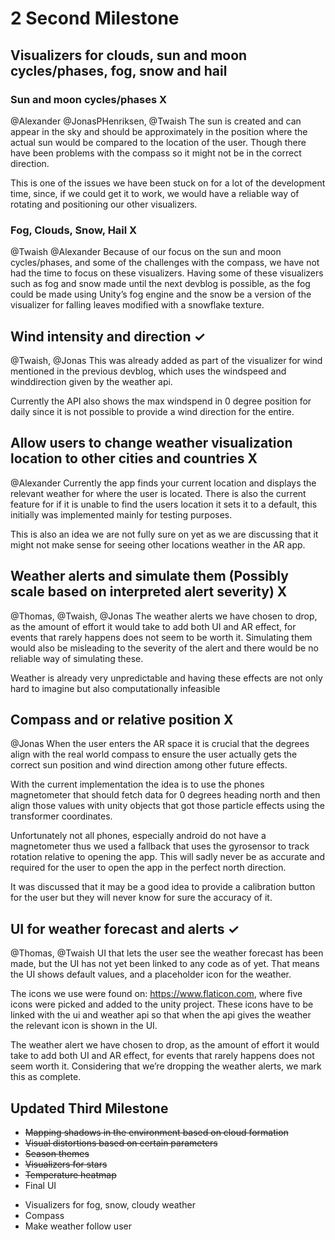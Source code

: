 # 2 Second Milestone
## Visualizers for clouds, sun and moon cycles/phases, fog, snow and hail
### Sun and moon cycles/phases X
@Alexander @JonasPHenriksen, @Twaish 
The sun is created and can appear in the sky and should be approximately in the position where the actual sun would be compared to the location of the user. Though there have been problems with the compass so it might not be in the correct direction.

This is one of the issues we have been stuck on for a lot of the development time, since, if we could get it to work, we would have a reliable way of rotating and positioning our other visualizers.

### Fog, Clouds, Snow, Hail X
@Twaish @Alexander
Because of our focus on the sun and moon cycles/phases, and some of the challenges with the compass, we have not had the time to focus on these visualizers. Having some of these visualizers such as fog and snow made until the next devblog is possible, as the fog could be made using Unity’s fog engine and the snow be a version of the visualizer for falling leaves modified with a snowflake texture. 

## Wind intensity and direction ✓
@Twaish, @Jonas
This was already added as part of the visualizer for wind mentioned in the previous devblog, which uses the windspeed and winddirection given by the weather api. 

Currently the API also shows the max windspend in 0 degree position for daily since it is not possible to provide a wind direction for the entire.

## Allow users to change weather visualization location to other cities and countries X
@Alexander
Currently the app finds your current location and displays the relevant weather for where the user is located. There is also the current feature for if it is unable to find the users location it sets it to a default, this initially was implemented mainly for testing purposes. 

This is also an idea we are not fully sure on yet as we are discussing that it might not make sense for seeing other locations weather in the AR app.

## Weather alerts and simulate them (Possibly scale based on interpreted alert severity) X
@Thomas, @Twaish, @Jonas
The weather alerts we have chosen to drop, as the amount of effort it would take to add both UI and AR effect, for events that rarely happens does not seem to be worth it. Simulating them would also be misleading to the severity of the alert and there would be no reliable way of simulating these. 

Weather is already very unpredictable and having these effects are not only hard to imagine but also computationally infeasible

## Compass and or relative position X
@Jonas
When the user enters the AR space it is crucial that the degrees align with the real world compass to ensure the user actually gets the correct sun position and wind direction among other future effects. 

With the current implementation the idea is to use the phones magnetometer that should fetch data for 0 degrees heading north and then align those values with unity objects that got those particle effects using the transformer coordinates. 

Unfortunately not all phones, especially android do not have a magnetometer thus we used a fallback that uses the gyrosensor to track rotation relative to opening the app. This will sadly never be as accurate and required for the user to open the app in the perfect north direction. 

It was discussed that it may be a good idea to provide a calibration button for the user but they will never know for sure the accuracy of it.

## UI for weather forecast and alerts ✓
@Thomas, @Twaish
UI that lets the user see the weather forecast has been made, but the UI has not yet been linked to any code as of yet. That means the UI shows default values, and a placeholder icon for the weather. 

The icons we use were found on: https://www.flaticon.com, where five icons were picked and added to the unity project. These icons have to be linked with the ui and weather api so that when the api gives the weather the relevant icon is shown in the UI.

The weather alert we have chosen to drop, as the amount of effort it would take to add both UI and AR effect, for events that rarely happens does not seem worth it. Considering that we’re dropping the weather alerts, we mark this as complete.

## Updated Third Milestone
- ~~Mapping shadows in the environment based on cloud formation~~
- ~~Visual distortions based on certain parameters~~
- ~~Season themes~~
- ~~Visualizers for stars~~
- ~~Temperature heatmap~~
- Final UI
+ Visualizers for fog, snow, cloudy weather
+ Compass
+ Make weather follow user

